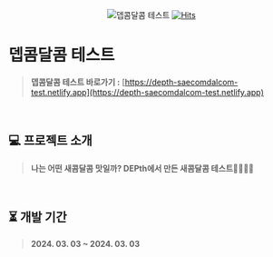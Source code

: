 <div align="center">

![뎁콤달콤 테스트](https://github.com/rlotr02/DEPth_SaecomDalcom_Test/assets/72345074/558ddeaf-7019-4f73-ad15-5625a7832d19)
[![Hits](https://hits.seeyoufarm.com/api/count/incr/badge.svg?url=https%3A%2F%2Fgithub.com%2Frlotr02%2FDEPth_SaecomDalcom_Test&count_bg=%2374D009&title_bg=%23F70C07&icon=github.svg&icon_color=%23FEE7E7&title=%EC%83%88%EC%BD%A4%EB%8B%AC%EC%BD%A4+%ED%85%8C%EC%8A%A4%ED%8A%B8&edge_flat=false)](https://hits.seeyoufarm.com)

</div>

# 뎁콤달콤 테스트
> **뎁콤달콤 테스트 바로가기 :** [https://depth-saecomdalcom-test.netlify.app](https://depth-saecomdalcom-test.netlify.app)
<br>

## 💻 프로젝트 소개
> **나는 어떤 새콤달콤 맛일까? DEPth에서 만든 새콤달콤 테스트🍓🍇🍋🍑**
<br>

## ⏳ 개발 기간
> **2024. 03. 03 ~ 2024. 03. 03**
<br>
